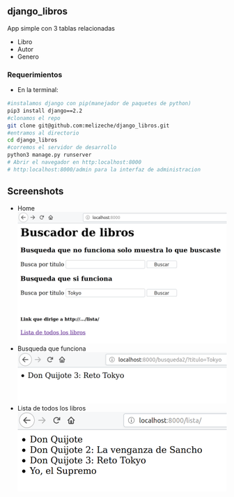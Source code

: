 ## django_libros
App simple con 3 tablas relacionadas
* Libro
* Autor
* Genero

### Requerimientos
* En la terminal:
```bash
#instalamos django con pip(manejador de paquetes de python)
pip3 install django==2.2 
#clonamos el repo
git clone git@github.com:melizeche/django_libros.git
#entramos al directorio
cd django_libros 
#corremos el servidor de desarrollo
python3 manage.py runserver 
# Abrir el navegador en http:localhost:8000
# http:localhost:8000/admin para la interfaz de administracion
```

## Screenshots
* Home
![Home](screenshot1.jpg)
* Busqueda que funciona
![busqueda](screenshot2.jpg)
* Lista de todos los libros
![lista](screenshot3.png)
